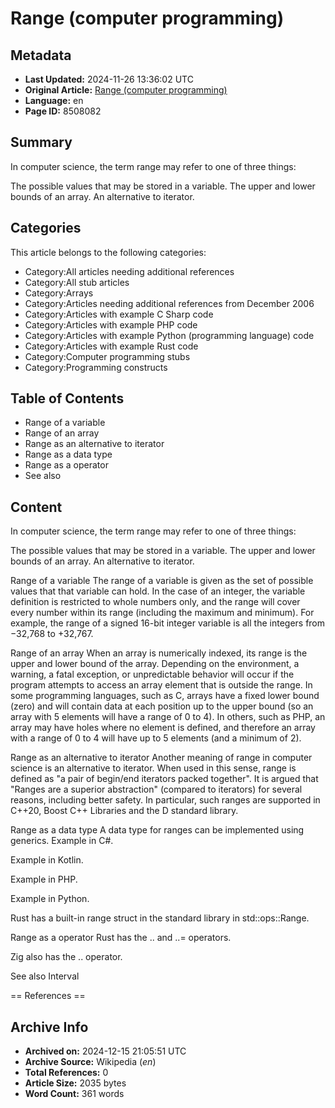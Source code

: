 # Range (computer programming)

## Metadata
- **Last Updated:** 2024-11-26 13:36:02 UTC
- **Original Article:** [Range (computer programming)](https://en.wikipedia.org/wiki/Range_(computer_programming))
- **Language:** en
- **Page ID:** 8508082

## Summary
In computer science, the term range may refer to one of three things:

The possible values that may be stored in a variable.
The upper and lower bounds of an array.
An alternative to iterator.

## Categories
This article belongs to the following categories:

- Category:All articles needing additional references
- Category:All stub articles
- Category:Arrays
- Category:Articles needing additional references from December 2006
- Category:Articles with example C Sharp code
- Category:Articles with example PHP code
- Category:Articles with example Python (programming language) code
- Category:Articles with example Rust code
- Category:Computer programming stubs
- Category:Programming constructs

## Table of Contents

- Range of a variable
- Range of an array
- Range as an alternative to iterator
- Range as a data type
- Range as a operator
- See also

## Content

In computer science, the term range may refer to one of three things:

The possible values that may be stored in a variable.
The upper and lower bounds of an array.
An alternative to iterator.

Range of a variable
The range of a variable is given as the set of possible values that that variable can hold. In the case of an integer, the variable definition is restricted to whole numbers only, and the range will cover every number within its range (including the maximum and minimum). For example, the range of a signed 16-bit integer variable is all the integers from −32,768 to +32,767.

Range of an array
When an array is numerically indexed, its range is the upper and lower bound of the array. Depending on the environment, a warning, a fatal exception, or unpredictable behavior will occur if the program attempts to access an array element that is outside the range. In some programming languages, such as C, arrays have a fixed lower bound (zero) and will contain data at each position up to the upper bound (so an array with 5 elements will have a range of 0 to 4). In others, such as PHP, an array may have holes where no element is defined, and therefore an array with a range of 0 to 4 will have up to 5 elements (and a minimum of 2).

Range as an alternative to iterator
Another meaning of range in computer science is an alternative to iterator. When used in this sense, range is defined as "a pair of begin/end iterators packed together". It is argued  that "Ranges are a superior abstraction" (compared to iterators) for several reasons, including better safety.
In particular, such ranges are supported in C++20, Boost C++ Libraries and the D standard library.

Range as a data type
A data type for ranges can be implemented using generics.
Example in C#.

Example in Kotlin.

Example in PHP.

Example in Python.

Rust has a built-in range struct in the standard library in std::ops::Range.

Range as a operator
Rust has the .. and ..= operators.

Zig also has the .. operator.

See also
Interval


== References ==

## Archive Info
- **Archived on:** 2024-12-15 21:05:51 UTC
- **Archive Source:** Wikipedia (_en_)
- **Total References:** 0
- **Article Size:** 2035 bytes
- **Word Count:** 361 words
